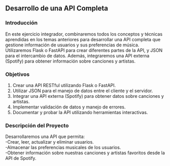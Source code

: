 ## Desarrollo de una API Completa
### Introducción
En este ejercicio integrador, combinaremos todos los conceptos y técnicas aprendidas
en los temas anteriores para desarrollar una API completa que gestione información de
usuarios y sus preferencias de música. Utilizaremos Flask o FastAPI para crear diferentes
partes de la API, y JSON para el intercambio de datos. Además, integraremos una API
externa (Spotify) para obtener información sobre canciones y artistas.
### Objetivos
1. Crear una API RESTful utilizando Flask o FastAPI.
2. Utilizar JSON para el manejo de datos entre el cliente y el servidor.
3. Integrar una API externa (Spotify) para obtener datos sobre canciones y artistas.
4. Implementar validación de datos y manejo de errores.
5. Documentar y probar la API utilizando herramientas interactivas.
### Descripción del Proyecto
Desarrollaremos una API que permita:    
  -Crear, leer, actualizar y eliminar usuarios.    
  -Almacenar las preferencias musicales de los usuarios.    
  -Obtener información sobre nuestras canciones y artistas favoritos desde la API de Spotify.    
